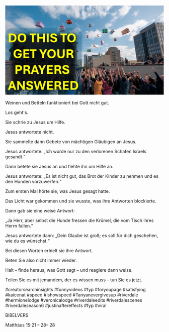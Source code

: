 ![Video cover image](../cover.jpg "cover photo")

Weinen und Betteln funktioniert bei Gott nicht gut.

Los geht's.

Sie schrie zu Jesus um Hilfe.

Jesus antwortete nicht.

Sie sammelte dann Gebete von mächtigen Gläubigen an Jesus.

Jesus antwortete: „Ich wurde nur zu den verlorenen Schafen Israels gesandt.“

Dann betete sie Jesus an und flehte ihn um Hilfe an.

Jesus antwortete: „Es ist nicht gut, das Brot der Kinder zu nehmen und es den Hunden vorzuwerfen.“

Zum ersten Mal hörte sie, was Jesus gesagt hatte.

Das Licht war gekommen und sie wusste, was ihre Antworten blockierte.

Dann gab sie eine weise Antwort:

„Ja Herr, aber selbst die Hunde fressen die Krümel, die vom Tisch ihres Herrn fallen.“

Jesus antwortete dann: „Dein Glaube ist groß; es soll für dich geschehen, wie du es wünschst.“

Bei diesen Worten erhielt sie ihre Antwort.

Beten Sie also nicht immer wieder.

Halt – finde heraus, was Gott sagt – und reagiere dann weise.

Teilen Sie es mit jemandem, der es wissen muss – tun Sie es jetzt.

#creatorsearchinsights #funnyvideos #fyp #foryoupage #satisfying #kaicenat #speed #ishowspeed #Tanyanevergivesup #riverdale #hermionelodge #veronicalodge #riverdaleedits #riverdalescenes #riverdaleseason6 #justinaftereffects #fyp #viral 

BIBELVERS

Matthäus 15:21 – 28– 28
